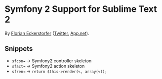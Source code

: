 Symfony 2 Support for Sublime Text 2
====================================

By [Florian Eckerstorfer](http://florianeckerstorfer.com) ([Twitter](http://twitter.com/Florian_), [App.net](http://alpha.app.net/florian)).

Snippets
--------

- `sfcon⇥` → Symfony2 controller skeleton
- `sfact⇥` → Symfony2 action skeleton
- `sfren⇥` → `return $this->render(✎, array(✎));`
